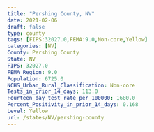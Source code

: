 ```yaml
---
title: "Pershing County, NV"
date: 2021-02-06
draft: false
type: county
tags: [FIPS:32027.0,FEMA:9.0,Non-core,Yellow]
categories: [NV]
County: Pershing County
State: NV
FIPS: 32027.0
FEMA_Region: 9.0
Population: 6725.0
NCHS_Urban_Rural_Classification: Non-core
Tests_in_prior_14_days: 113.0
Fourteen_day_test_rate_per_100000: 1680.0
Percent_Positivity_in_prior_14_days: 0.168
Level: Yellow
url: /states/NV/pershing-county
---
```



